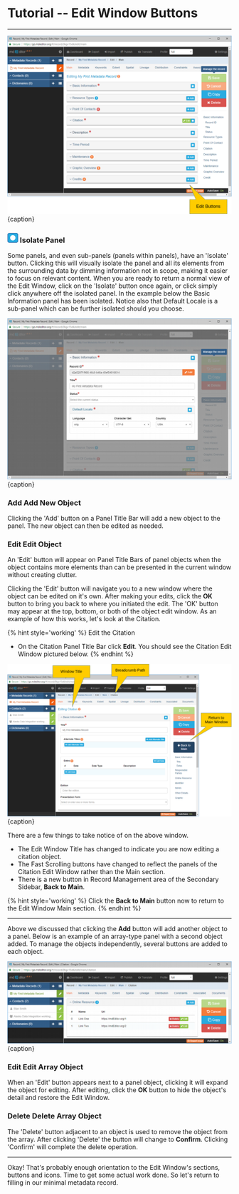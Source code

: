# Tutorial -- Edit Window Buttons
---

![Edit Window Buttons](/assets/tutorial/edit-window-buttons.png){caption}

### ![](/assets/bullets/isolation-dot.png) Isolate Panel

Some panels, and even sub-panels (panels within panels), have an 'Isolate' button.  Clicking this will visually isolate the panel and all its elements from the surrounding data by dimming information not in scope, making it easier to focus on relevant content.  When you are ready to return a normal view of the <span class="md-window">Edit Window</span>, click on the 'Isolate' button once again, or click simply click anywhere off the isolated panel.  In the example below the <span class="md-panel">Basic Information</span> panel has been isolated.  Notice also that <span class="md-panel">Default Locale</span> is a sub-panel which can be further isolated should you choose.  

![Isolated Basic Information Panel](/assets/tutorial/edit-window-isolate-panel.png){caption}

### <strong class="btn btn-info btn-sm"> <i class="fa fa-plus"> </i> Add</strong> Add New Object

Clicking the 'Add' button on a <span class="md-window">Panel Title Bar</span> will add a new object to the panel.  The new object can then be edited as needed.

### <strong class="btn btn-success btn-sm"> <i class="fa fa-pencil"> </i> Edit</strong> Edit Object

An 'Edit' button will appear on <span class="md-window">Panel Title Bars</span> of panel objects when the object contains more elements than can be presented in the current window without creating clutter.  

Clicking the 'Edit' button will navigate you to a new window where the object can be edited on it's own.  After making your edits, click the <strong class="btn btn-info btn-xs"> <i class="fa fa-check"> </i> OK</strong> button to bring you back to where you initiated the edit. The 'OK' button may appear at the top, bottom, or both of the object edit window.  As an example of how this works, let's look at the <span class="md-panel">Citation</span>.

{% hint style='working' %}
  Edit the <span class="md-panel">Citation</span> 
  * On the <span class="md-panel">Citation</span> <span class="md-window">Panel Title Bar</span> click <strong class="btn btn-success btn-xs"> <i class="fa fa-pencil"> </i> Edit</strong>.  You should see the <span class="md-window">Citation Edit Window</span> pictured below.
{% endhint %} 

![Edit Window Buttons](/assets/tutorial/edit-window-main-citation-2.png){caption}

There are a few things to take notice of on the above window.

  * The <span class="md-window">Edit Window Title</span> has changed to indicate you are now editing a citation object. 
  * The <span class="md-window">Fast Scrolling</span> buttons have changed to reflect the panels of the <span class="md-window">Citation Edit Window</span> rather than the <span class="md-section">Main</span> section.
  * There is a new button in <span class="md-window">Record Management</span> area of the <span class="md-window">Secondary Sidebar</span>, <strong class="btn btn-primary btn-xs"><i class="fa fa-arrow-left"> </i> Back to Main</strong>.  

{% hint style='working' %}
  Click the <strong class="btn btn-primary btn-xs"><i class="fa fa-arrow-left"> </i> Back to Main</strong> button now to return to the <span class="md-window">Edit Window</span> <span class="md-section">Main</span> section. 
{% endhint %} 

---

Above we discussed that clicking the <strong class="btn btn-info btn-xs"> <i class="fa fa-plus"> </i> Add</strong> button will add another object to a panel.  Below is an example of an array-type panel with a second object added.  To manage the objects independently, several buttons are added to each object.

![Array Panel with Multiple Objects](/assets/tutorial/edit-window-array-panel.png){caption}

### <strong class="btn btn-success btn-sm"> <i class="fa fa-pencil"> </i> Edit</strong> Edit Array Object

When an 'Edit' button appears next to a panel object, clicking it will expand the object for editing.  After editing, click the <strong class="btn btn-info btn-xs"> <i class="fa fa-check"> </i> OK</strong> button to hide the object's detail and restore the <span class="md-window">Edit Window</span>.

### <strong class="btn btn-danger btn-sm"> <i class="fa fa-times"> </i> Delete</strong> Delete Array Object

The 'Delete' button adjacent to an object is used to remove the object from the array. After clicking 'Delete' the button will change to <strong class="btn btn-danger btn-xs"> <i class="fa fa-question"> </i> Confirm</strong>.  Clicking 'Confirm' will complete the delete operation.

---

Okay!  That's probably enough orientation to the <span class="md-window">Edit Window's</span> sections, buttons and icons.  Time to get some actual work done.  So let's return to filling in our minimal metadata record.  
